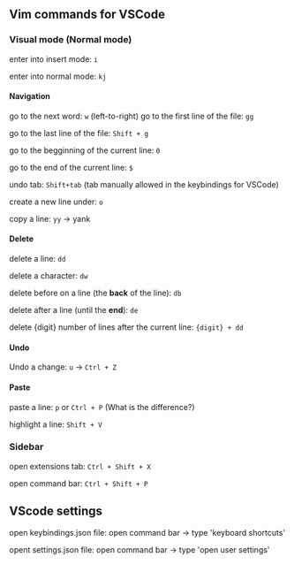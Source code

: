 ## Vim commands for VSCode

### Visual mode (Normal mode)
enter into insert mode: `i`

enter into normal mode: `kj`

#### Navigation
go to the next word: `w` (left-to-right)
go to the first line of the file: `gg`

go to the last line of the file: `Shift + g`

go to the begginning of the current line: `0`

go to the end of the current line: `$`

undo tab: `Shift+tab` (tab manually allowed in the keybindings for VSCode)

create a new line under: `o`

copy a line: `yy` -> yank

#### Delete 
delete a line: `dd`

delete a character: `dw`

delete before on a line (the **back** of the line): `db`

delete after a line (until the **end**): `de`

delete {digit} number of lines after the current line: `{digit} + dd`

#### Undo

Undo a change: `u` -> `Ctrl + Z`  

#### Paste

paste a line: `p` or `Ctrl + P` (What is the difference?)

highlight a line: `Shift + V`

### Sidebar
open extensions tab: `Ctrl + Shift + X`

open command bar: `Ctrl + Shift + P` 

## VScode settings
open keybindings.json file: open command bar -> type 'keyboard shortcuts'

opent settings.json file: open command bar -> type 'open user settings'

